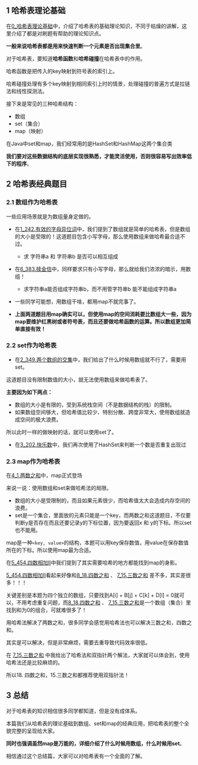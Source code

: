 
## 1 哈希表理论基础

在[0_哈希表理论基础](0_哈希表理论基础.md)中，介绍了哈希表的基础理论知识，不同于枯燥的讲解，这里介绍了都是对刷题有帮助的理论知识点。

**一般来说哈希表都是用来快速判断一个元素是否出现集合里**。

对于哈希表，要知道**哈希函数**和**哈希碰撞**在哈希表中的作用。

哈希函数是把传入的key映射到符号表的索引上。

哈希碰撞处理有多个key映射到相同索引上时的情景，处理碰撞的普遍方式是拉链法和线性探测法。

接下来是常见的三种哈希结构：

- 数组
- set（集合）
- map（映射）

在Java中set和map，我们经常用的是HashSet和HashMap这两个集合类

**我们要对这些数据结构的底层实现很熟悉，才能灵活使用，否则很容易写出效率低下的程序**。
## 2 哈希表经典题目

### 2.1 数组作为哈希表

一些应用场景就是为数组量身定做的。

- 在[1_242.有效的字母异位词](1_242.有效的字母异位词.md)中，我们提到了数组就是简单的哈希表，但是数组的大小是受限的！这道题目包含小写字母，那么使用数组来做哈希最合适不过。
	- 求 字符串a 和 字符串b 是否可以相互组成

- 在[6_383.赎金信](6_383.赎金信.md)中，同样要求只有小写字母，那么就给我们浓浓的暗示，用数组！
	- 求字符串a能否组成字符串b，而不用管字符串b 能不能组成字符串a

- 一些同学可能想，用数组干啥，都用map不就完事了。

- **上面两道题目用map确实可以，但使用map的空间消耗要比数组大一些，因为map要维护红黑树或者符号表，而且还要做哈希函数的运算。所以数组更加简单直接有效！**
### 2.2 set作为哈希表

- 在[2_349.两个数组的交集](2_349.两个数组的交集.md)中，我们给出了什么时候用数组就不行了，需要用set。

这道题目没有限制数值的大小，就无法使用数组来做哈希表了。

**主要因为如下两点：**

- 数组的大小是有限的，受到系统栈空间（不是数据结构的栈）的限制。
- 如果数组空间够大，但哈希值比较少、特别分散、跨度非常大，使用数组就造成空间的极大浪费。

所以此时一样的做映射的话，就可以使用set了。


- 在[3_202.快乐数](3_202.快乐数.md)中，我们再次使用了HashSet来判断一个数是否重复出现过

### 2.3 map作为哈希表

在[4_1.两数之和](4_1.两数之和.md)中，map正式登场

来说一说：使用数组和set来做哈希法的局限。

- 数组的大小是受限制的，而且如果元素很少，而哈希值太大会造成内存空间的浪费。
- set是一个集合，里面放的元素只能是一个key，而两数之和这道题目，不仅要判断y是否存在而且还要记录y的下标位置，因为要返回x 和 y的下标。所以set 也不能用。

map是一种`<key, value>`的结构，本题可以用key保存数值，用value在保存数值所在的下标。所以使用map最为合适。


在[5_454.四数相加II](5_454.四数相加II.md)中我们提到了其实需要哈希的地方都能找到map的身影。

[5_454.四数相加II](5_454.四数相加II.md)看起来好像和[8_18.四数之和](8_18.四数之和.md) 、 [7_15.三数之和](7_15.三数之和.md) 差不多，其实差很多！！！

关键差别是本题为四个独立的数组，只要找到A[i] + B[j] + C[k] + D[l] = 0就可以，不用考虑重复问题，而[8_18.四数之和](8_18.四数之和.md) 、 [7_15.三数之和](7_15.三数之和.md)是一个数组（集合）里找到和为0的组合，可就难很多了！

用哈希法解决了两数之和，很多同学会感觉用哈希法也可以解决三数之和，四数之和。

其实是可以解决，但是非常麻烦，需要去重导致代码效率很低。

在 [7_15.三数之和](7_15.三数之和.md) 中我给出了哈希法和双指针两个解法，大家就可以体会到，使用哈希法还是比较麻烦的。

所以18. 四数之和，15.三数之和都推荐使用双指针法！


## 3 总结

对于哈希表的知识相信很多同学都知道，但是没有成体系。

本篇我们从哈希表的理论基础到数组、set和map的经典应用，把哈希表的整个全貌完整的呈现给大家。

**同时也强调虽然map是万能的，详细介绍了什么时候用数组，什么时候用set**。

相信通过这个总结篇，大家可以对哈希表有一个全面的了解。
